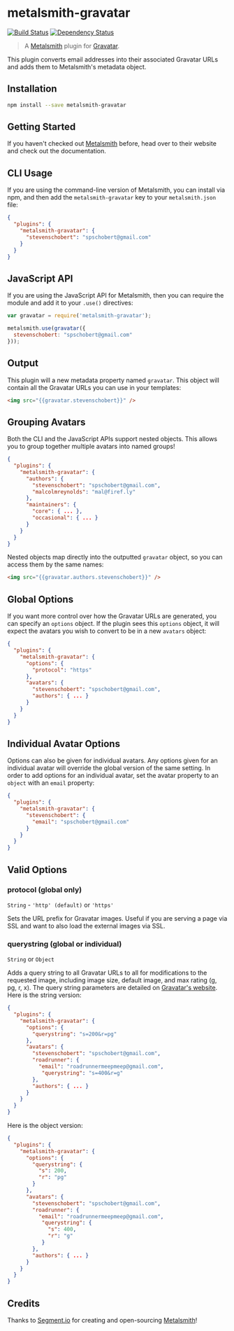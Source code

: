 metalsmith-gravatar
====

[![Build Status](https://travis-ci.org/stevenschobert/metalsmith-gravatar.svg?branch=master)](https://travis-ci.org/stevenschobert/metalsmith-gravatar)
[![Dependency Status](https://gemnasium.com/stevenschobert/metalsmith-gravatar.svg)](https://gemnasium.com/stevenschobert/metalsmith-gravatar)

> A [Metalsmith](http://metalsmith.io) plugin for [Gravatar](http://gravatar.com).

This plugin converts email addresses into their associated Gravatar URLs and adds them to
Metalsmith's metadata object.

## Installation

```sh
npm install --save metalsmith-gravatar
```

## Getting Started

If you haven't checked out [Metalsmith](http://metalsmith.io/) before, head over to their website
and check out the documentation.

## CLI Usage

If you are using the command-line version of Metalsmith, you can install via npm, and then add the
`metalsmith-gravatar` key to your `metalsmith.json` file:

```json
{
  "plugins": {
    "metalsmith-gravatar": {
      "stevenschobert": "spschobert@gmail.com"
    }
  }
}
```

## JavaScript API

If you are using the JavaScript API for Metalsmith, then you can require the module and add it to your
`.use()` directives:

```js
var gravatar = require('metalsmith-gravatar');

metalsmith.use(gravatar({
  stevenschobert: "spschobert@gmail.com"
}));
```

## Output

This plugin will a new metadata property named `gravatar`. This object will contain all the
Gravatar URLs you can use in your templates:

```html
<img src="{{gravatar.stevenschobert}}" />
```

## Grouping Avatars

Both the CLI and the JavaScript APIs support nested objects. This allows you to group together
multiple avatars into named groups!

```json
{
  "plugins": {
    "metalsmith-gravatar": {
      "authors": {
        "stevenschobert": "spschobert@gmail.com",
        "malcolmreynolds": "mal@firef.ly"
      },
      "maintainers": {
        "core": { ... },
        "occasional": { ... }
      }
    }
  }
}
```

Nested objects map directly into the outputted `gravatar` object, so you can access them by the same
names:

```html
<img src="{{gravatar.authors.stevenschobert}}" />
```

## Global Options

If you want more control over how the Gravatar URLs are generated, you can specify an `options`
object. If the plugin sees this `options` object, it will expect the avatars you wish to convert to
be in a new `avatars` object:

```json
{
  "plugins": {
    "metalsmith-gravatar": {
      "options": {
        "protocol": "https"
      },
      "avatars": {
        "stevenschobert": "spschobert@gmail.com",
        "authors": { ... }
      }
    }
  }
}
```

## Individual Avatar Options

Options can also be given for individual avatars. Any options given for an individual
avatar will override the global version of the same setting. In order to add options
for an individual avatar, set the avatar property to an `object` with an `email`
property:

```json
{
  "plugins": {
    "metalsmith-gravatar": {
      "stevenschobert": {
        "email": "spschobert@gmail.com"
      }
    }
  }
}
```

## Valid Options

### protocol (global only)

`String` - `'http' (default)` or `'https'`

Sets the URL prefix for Gravatar images. Useful if you are serving a page via SSL and want to also
load the external images via SSL.

### querystring (global or individual)

`String` or `Object`

Adds a query string to all Gravatar URLs to all for modifications to the requested image, including
image size, default image, and max rating (g, pg, r, x). The query string parameters are detailed
on [Gravatar's website](https://en.gravatar.com/site/implement/images/). Here is the string version:

```json
{
  "plugins": {
    "metalsmith-gravatar": {
      "options": {
        "querystring": "s=200&r=pg"
      },
      "avatars": {
        "stevenschobert": "spschobert@gmail.com",
        "roadrunner": {
          "email": "roadrunnermeepmeep@gmail.com",
           "querystring": "s=400&r=g"
        },
        "authors": { ... }
      }
    }
  }
}
```

Here is the object version:

```json
{
  "plugins": {
    "metalsmith-gravatar": {
      "options": {
        "querystring": {
          "s": 200,
          "r": "pg"
        }
      },
      "avatars": {
        "stevenschobert": "spschobert@gmail.com",
        "roadrunner": {
          "email": "roadrunnermeepmeep@gmail.com",
           "querystring": {
             "s": 400,
             "r": "g"
           }
        },
        "authors": { ... }
      }
    }
  }
}
```

## Credits

Thanks to [Segment.io](http://github.com/segmentio) for creating and open-sourcing
[Metalsmith](https://github.com/segmentio/metalsmith)!
